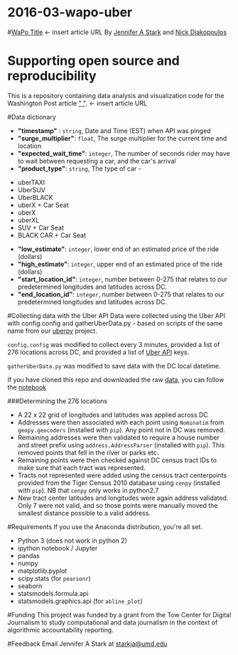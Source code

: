 # 2016-03-wapo-uber

#[WaPo Title](www.wapo...) <- insert article URL
By [Jennifer A Stark](https://github.com/JAStark) and [Nick Diakopoulos](http://www.nickdiakopoulos.com)

# Supporting open source and reproducibility
This is a repository containing data analysis and visualization code for the
Washington Post article [" "](www.wapo...). <- insert article URL

#Data dictionary
* **"timestamp"** : `string`, Date and Time (EST) when API was pinged
* **"surge_multiplier"**: `float`, The surge multiplier for the current time and location
* **"expected_wait_time"**: `integer`, The number of seconds rider may have to wait between requesting a car, and the car's arrival
* **"product_type"**: `string`, The type of car -
 - uberTAXI
 - UberSUV
 - UberBLACK
 - uberX + Car Seat
 - uberX
 - uberXL
 - SUV + Car Seat
 - BLACK CAR + Car Seat
* **"low_estimate"**: `integer`, lower end of an estimated price of the ride (dollars)
* **"high_estimate"**: `integer`, upper end of an estimated price of the ride (dollars)
* **"start_location_id"**: `integer`, number between 0-275 that relates to our predetermined longitudes and latitudes across DC.
* **"end_location_id"**: `integer`,  number between 0-275 that relates to our predetermined longitudes and latitudes across DC. 

#Collecting data with the Uber API
Data were collected using the Uber API with config.config and gatherUberData.py -
based on scripts of the same name from our [uberpy](https://github.com/comp-journalism/uberpy)
project.

`config.config` was modified to collect every 3 minutes, provided a list of 276
locations across DC, and provided a list of [Uber API](https://developer.uber.com/) keys. 

`gatherUberData.py` was modified to save data with the DC local datetime.

If you have cloned this repo and downloaded the raw [data](https://drive.google.com/folderview?id=0B-mutxqHY34rblhORk9raWxQQjQ&usp=sharing),
you can follow the [notebook](https://github.com/comp-journalism/2016-03-wapo-uber/blob/master/UberSurgePricing_OSC.ipynb)

###Determining the 276 locations
* A 22 x 22 grid of longitudes and latitudes was applied across DC
* Addresses were then associated with each point using `Nominatim` from `geopy.geocoders` (installed with `pip`). Any point not in DC was removed.
* Remaining addresses were then validated to require a house number and street prefix using `address.AddressParser` (installed with `pip`). This removed points that fell in the river or parks etc.
* Remaining points were then checked against DC census tract IDs to make sure that each tract was represented. 
* Tracts not represented were added using the census tract centerpoints provided from the Tiger Census 2010 database using `cenpy` (installed with `pip`). NB that `cenpy` only works in python2.7
* New tract center latitudes and longitudes were again address validated. Only 7 were not valid, and so those points were manually moved the smallest distance possible to a valid address. 

#Requirements
If you use the Anaconda distribution, you're all set.

* Python 3 (does not work in python 2)
* ipython notebook / Jupyter
* pandas
* numpy
* matplotlib.pyplot
* scipy.stats  (for `pearsonr`)
* seaborn
* statsmodels.formula.api
* statsmodels.graphics.api (for `abline_plot`)

#Funding
This project was funded by a grant from the Tow Center for Digital Journalism to study computational and data journalism in the context of algorithmic accountability reporting. 

#Feedback
Email Jennifer A Stark at starkja@umd.edu

